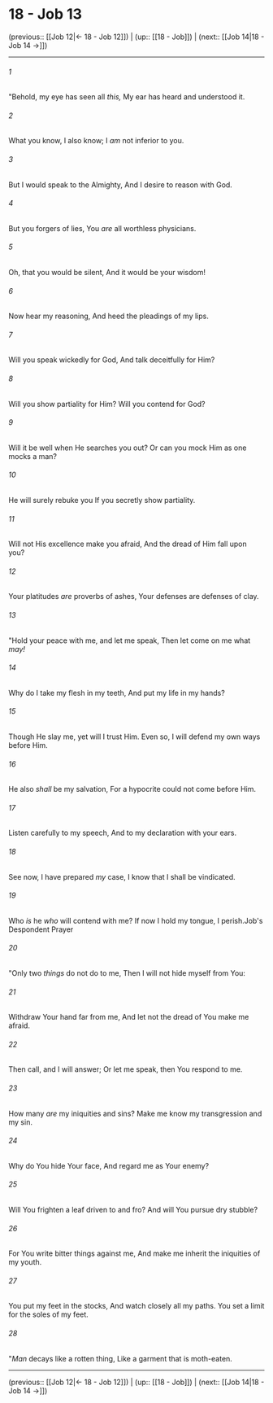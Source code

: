 # 18 - Job 13

(previous:: [[Job 12|← 18 - Job 12]]) | (up:: [[18 - Job]]) | (next:: [[Job 14|18 - Job 14 →]])

***


###### 1 
"Behold, my eye has seen all _this,_ My ear has heard and understood it. 

###### 2 
What you know, I also know; I _am_ not inferior to you. 

###### 3 
But I would speak to the Almighty, And I desire to reason with God. 

###### 4 
But you forgers of lies, You _are_ all worthless physicians. 

###### 5 
Oh, that you would be silent, And it would be your wisdom! 

###### 6 
Now hear my reasoning, And heed the pleadings of my lips. 

###### 7 
Will you speak wickedly for God, And talk deceitfully for Him? 

###### 8 
Will you show partiality for Him? Will you contend for God? 

###### 9 
Will it be well when He searches you out? Or can you mock Him as one mocks a man? 

###### 10 
He will surely rebuke you If you secretly show partiality. 

###### 11 
Will not His excellence make you afraid, And the dread of Him fall upon you? 

###### 12 
Your platitudes _are_ proverbs of ashes, Your defenses are defenses of clay. 

###### 13 
"Hold your peace with me, and let me speak, Then let come on me what _may!_ 

###### 14 
Why do I take my flesh in my teeth, And put my life in my hands? 

###### 15 
Though He slay me, yet will I trust Him. Even so, I will defend my own ways before Him. 

###### 16 
He also _shall_ be my salvation, For a hypocrite could not come before Him. 

###### 17 
Listen carefully to my speech, And to my declaration with your ears. 

###### 18 
See now, I have prepared _my_ case, I know that I shall be vindicated. 

###### 19 
Who _is_ he _who_ will contend with me? If now I hold my tongue, I perish.Job's Despondent Prayer 

###### 20 
"Only two _things_ do not do to me, Then I will not hide myself from You: 

###### 21 
Withdraw Your hand far from me, And let not the dread of You make me afraid. 

###### 22 
Then call, and I will answer; Or let me speak, then You respond to me. 

###### 23 
How many _are_ my iniquities and sins? Make me know my transgression and my sin. 

###### 24 
Why do You hide Your face, And regard me as Your enemy? 

###### 25 
Will You frighten a leaf driven to and fro? And will You pursue dry stubble? 

###### 26 
For You write bitter things against me, And make me inherit the iniquities of my youth. 

###### 27 
You put my feet in the stocks, And watch closely all my paths. You set a limit for the soles of my feet. 

###### 28 
"_Man_ decays like a rotten thing, Like a garment that is moth-eaten.

***

(previous:: [[Job 12|← 18 - Job 12]]) | (up:: [[18 - Job]]) | (next:: [[Job 14|18 - Job 14 →]])
